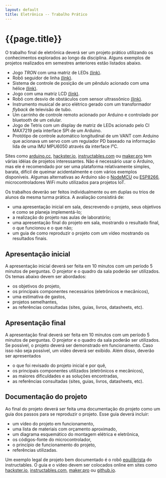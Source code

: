 ```yaml
---
layout: default
title: Eletrônica -- Trabalho Prático
---
```


{{page.title}}
==============

O trabalho final de eletrônica deverá ser um projeto prático utilizando os 
conhecimentos explorados ao longo da disciplina. Alguns exemplos de projetos
realizados em semestres anteriores estão listados abaixo.

* Jogo _TRON_ com uma matriz de LEDs
  [(link)](https://www.hackster.io/carolina-coimbra/jogo-eletronica-80ff11).
* Robô seguidor de linha
  [(link)](https://www.hackster.io/azevedoarthur/line-follower-robot-arthur-azevedo-ufmg-ba01ac).
* Sistema de controle de posição de um pêndulo acionado com uma hélice
  [(link)](http://www.instructables.com/id/Sistema-Pêndulo-Hélice-Controle-De-Posição).
* Jogo com uma matriz LCD 
  [(link)](https://www.hackster.io/fabricio-franca/western-dodge-f7c633).
* Robô com desvio de obstáculos com sensor ultrassônico
  [(link)](https://www.hackster.io/samuel-costa/carro-desviador-de-objetos-com-arduino-207c76).
* Instrumento musical de arco elétrico gerado com um transformador _flyback_
  de televisão de tubo.
* Um carrinho de controle remoto acionado por Arduino e controlado por 
  bluetooth de um celular.
* Jogo de Tetris com um display de matriz de LEDs acionado pelo CI 
  MAX7219 pela interface SPI de um Arduino.
* Protótipo de controle automático longitudinal de um VANT com Arduino que
  acionava um servo com um regulador PD baseado na informação lida de uma IMU
  MPU6050 através da interface I²C.

Sites como [arduino.cc], [hackster.io], [instructables.com] ou [maker.pro]
tem várias idéias de projetos interessantes. Não é necessário usar o Arduino,
mas ele é recomendado por ser uma plataforma relativamente simples, barata,
difícil de queimar acidentalmente e com vários exemplos disponíveis. Algumas
alternativas ao Arduino são o [NodeMCU] ou [ESP8266], microcontroladores WiFi
muito utilizados para projetos IoT.

Os trabalhos deverão ser feitos
individualmente ou em duplas ou trios de alunos da mesma turma prática. 
A avaliação consistirá de:

* uma apresentação inicial em sala, descrevendo o projeto, seus objetivos e
  como se planeja implementá-lo;
* a realização do projeto nas aulas de laboratório;
* uma apresentação final do projeto em sala, mostrando o resultado final, o
  que funcionou e o que não;
* um guia de como reproduzir o projeto com um vídeo mostrando os resultados
  finais.

Apresentação inicial
--------------------

A apresentação inicial deverá ser feita em 10 minutos com um período 5 minutos
de perguntas. O projetor e o quadro da sala poderão ser utilizados.
Os temas abaixo devem ser abordados:

* os objetivos do projeto,
* os principais componentes necessários (eletrônicos e mecânicos),
* uma estimativa de gastos,
* projetos semelhantes,
* as referências consultadas (sites, guias, livros, datasheets, etc).

Apresentação final
------------------

A apresentação final deverá ser feita em 10 minutos com um período 5 minutos
de perguntas. O projetor e o quadro da sala poderão ser utilizados.
Se possível, o projeto deverá ser demonstrado em funcionamento. Caso isso não
seja possível, um vídeo deverá ser exibido. Além disso, deverão ser apresentados

* o que foi revisado do projeto inicial e por quê,
* os principais componentes utilizados (eletrônicos e mecânicos),
* as maiores dificuldades e as soluções encontradas,
* as referências consultadas (sites, guias, livros, datasheets, etc).


Documentação do projeto 
-----------------------

Ao final do projeto deverá ser feita uma documentação do projeto como um guia
dos passos para se reproduzir o projeto. Esse guia deverá incluir:

* um vídeo do projeto em funcionamento,
* uma lista de materiais com orçamento aproximado,
* um diagrama esquemático do montagem elétrica e eletrônica,
* os códigos-fonte do microcontrolador,
* o princípio de funcionamento do projeto,
* referências utilizadas.

Um exemplo legal de projeto bem documentado é o robô [equilibrista] do 
instructables. O guia e o vídeo devem ser colocados online em sites como 
[hackster.io], [instructables.com], [maker.pro] ou [github.io].


[arduino.cc]: https://create.arduino.cc/projecthub
[equilibrista]: http://www.instructables.com/id/Arduino-Self-Balancing-Robot-1
[ESP8266]: https://www.espressif.com/en/products/hardware/esp8266ex/overview
[github.io]: http://github.io
[hackster.io]: http://hackster.io
[instructables.com]: http://www.instructables.com/technology/arduino/
[maker.pro]: https://maker.pro/arduino/projects
[NodeMCU]: http://www.nodemcu.com/index_en.html

